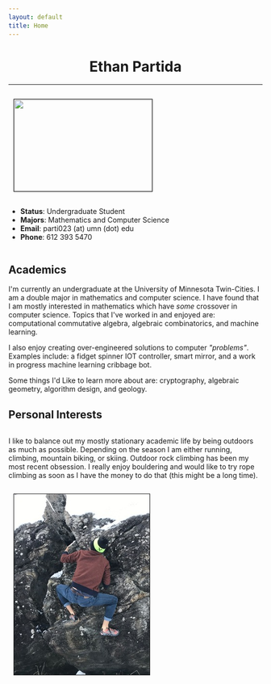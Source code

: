 ```yaml
---
layout: default
title: Home
---
```


<center> <h1>  Ethan Partida </h1> </center>

---
<div style="display: flex; flex-wrap: wrap; align-items: center;">
<div style="margin-left: 10px;"><p><img src="/pro_photo.jpg" height="182px" width="274px" border="1px"></p></div>
<div>
<ul>
 <li><strong>Status</strong>: Undergraduate Student</li>
 <li><strong>Majors</strong>: Mathematics and Computer Science</li>
 <li><strong>Email</strong>: parti023 (at) umn (dot) edu <br></li>
 <li><strong>Phone</strong>: 612 393 5470</li>
</ul>
</div>
</div>

## Academics
I'm currently an undergraduate at the University of Minnesota Twin-Cities. I am a double major in mathematics and computer science. I have found that I am mostly interested in mathematics which have *some* crossover in computer science. Topics that I've worked in and enjoyed are: computational commutative algebra, algebraic combinatorics, and machine learning.

I also enjoy creating over-engineered solutions to computer *"problems"*. Examples include: a fidget spinner IOT controller, smart mirror, and a work in progress machine learning cribbage bot.

Some things I'd Like to learn more about are: cryptography, algebraic geometry, algorithm design, and geology.

## Personal Interests


<div style="display: flex; flex-wrap: wrap; align-items: center;">
<div style="display: inline-block;">
<p>
I like to balance out my mostly stationary academic life by being outdoors as much as possible. Depending on the season I am either running, climbing, mountain biking, or skiing. Outdoor rock climbing has been my most recent obsession. I really enjoy bouldering and would like to try rope climbing as soon as I have the money to do that (this might be a long time).
</p>
</div>
<div style="margin-left: 10px;"><p><img src="/rock_climbing.resized.jpg" border="1px"></p></div>
</div>